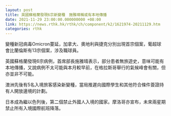 ```yaml
---
layout: post
title: 英國蘇格蘭發現6宗新變種　施雅晴稱或有本地傳播
date: 2021-11-29 23:00:00.000000000 +08:00
link: https://news.rthk.hk/rthk/ch/component/k2/1621974-20211129.htm
categories: rthk
---
```


變種新冠病毒Omicron蔓延，加拿大、奧地利與捷克分別出現首宗個案，葡超球會比蘭倫斯有13宗個案，涉及職球員。

英國蘇格蘭發現6宗病例，首席部長施雅晴表示，部分患者無旅遊史，意味可能有本地傳播，又說病例不太可能與本月較早前，在格拉斯哥舉行的氣候峰會有關，但亦並非不可能。

澳洲先後有5名入境旅客感染新變種，當局推遲向國際學生和其他符合條件簽證持有人開放邊境的計劃。

日本成為繼以色列後，第二個禁止外國人入境的國家。摩洛哥亦宣布，未來兩星期禁止所有入境國際航班降落。
